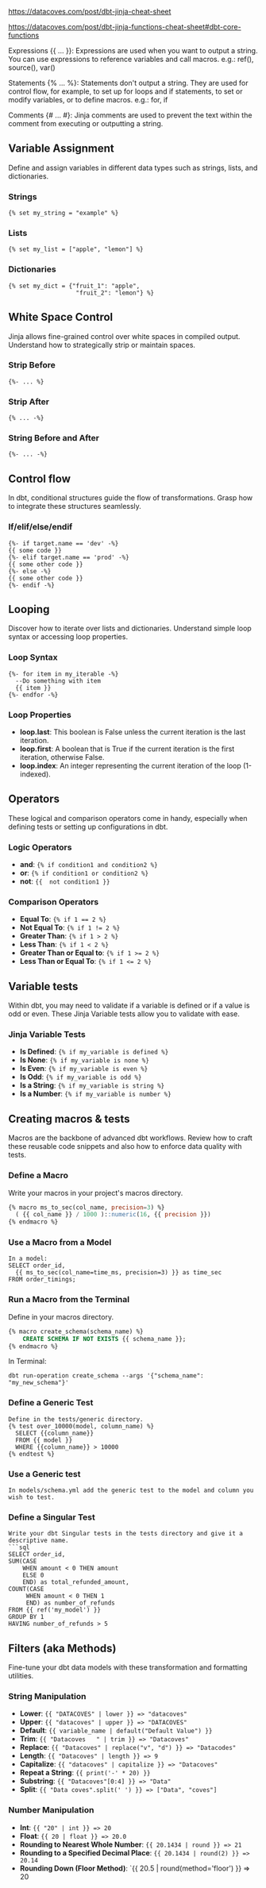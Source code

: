 https://datacoves.com/post/dbt-jinja-cheat-sheet

https://datacoves.com/post/dbt-jinja-functions-cheat-sheet#dbt-core-functions

Expressions {{ ... }}: Expressions are used when you want to output a string. You can use expressions to reference variables and call macros. e.g.: ref(), source(), var()

Statements {% ... %}: Statements don't output a string. They are used for control flow, for example, to set up for loops and if statements, to set or modify variables, or to define macros. e.g.: for, if

Comments {# ... #}: Jinja comments are used to prevent the text within the comment from executing or outputting a string.



## Variable Assignment

Define and assign variables in different data types such as strings, lists, and dictionaries.

### Strings
```
{% set my_string = "example" %}
```

### Lists
```
{% set my_list = ["apple", "lemon"] %}
```

### Dictionaries
```
{% set my_dict = {"fruit_1": "apple",
                   "fruit_2": "lemon"} %}
```

## White Space Control

Jinja allows fine-grained control over white spaces in compiled output. Understand how to strategically strip or maintain spaces.

### Strip Before
```
{%- ... %}
```

### Strip After
```
{% ... -%}
```

### String Before and After
```
{%- ... -%}
```

## Control flow

In dbt, conditional structures guide the flow of transformations. Grasp how to integrate these structures seamlessly.

### If/elif/else/endif
```
{%- if target.name == 'dev' -%}
{{ some code }}
{%- elif target.name == 'prod' -%}
{{ some other code }}
{%- else -%}
{{ some other code }}
{%- endif -%}
```

## Looping

Discover how to iterate over lists and dictionaries. Understand simple loop syntax or accessing loop properties.

### Loop Syntax
```
{%- for item in my_iterable -%}
  --Do something with item
  {{ item }}
{%- endfor -%}
```

### Loop Properties
- **loop.last**: This boolean is False unless the current iteration is the last iteration.
- **loop.first**: A boolean that is True if the current iteration is the first iteration, otherwise False.
- **loop.index**: An integer representing the current iteration of the loop (1-indexed).

## Operators

These logical and comparison operators come in handy, especially when defining tests or setting up configurations in dbt.

### Logic Operators
- **and**: `{% if condition1 and condition2 %}`
- **or**: `{% if condition1 or condition2 %}`
- **not**: `{{  not condition1 }}`

### Comparison Operators
- **Equal To**: `{% if 1 == 2 %}`
- **Not Equal To**: `{% if 1 != 2 %}`
- **Greater Than**: `{% if 1 > 2 %}`
- **Less Than**: `{% if 1 < 2 %}`
- **Greater Than or Equal to**: `{% if 1 >= 2 %}`
- **Less Than or Equal To**: `{% if 1 <= 2 %}`

## Variable tests

Within dbt, you may need to validate if a variable is defined or if a value is odd or even. These Jinja Variable tests allow you to validate with ease.

### Jinja Variable Tests
- **Is Defined**: `{% if my_variable is defined %}`
- **Is None**: `{% if my_variable is none %}`
- **Is Even**: `{% if my_variable is even %}`
- **Is Odd**: `{% if my_variable is odd %}`
- **Is a String**: `{% if my_variable is string %}`
- **Is a Number**: `{% if my_variable is number %}`

## Creating macros & tests

Macros are the backbone of advanced dbt workflows. Review how to craft these reusable code snippets and also how to enforce data quality with tests.

### Define a Macro
Write your macros in your project's macros directory.
```sql
{% macro ms_to_sec(col_name, precision=3) %}   
  ( {{ col_name }} / 1000 )::numeric(16, {{ precision }})   
{% endmacro %}
```

### Use a Macro from a Model
```
In a model:
SELECT order_id,       
  {{ ms_to_sec(col_name=time_ms, precision=3) }} as time_sec
FROM order_timings;
```

### Run a Macro from the Terminal
Define in your macros directory.
```sql
{% macro create_schema(schema_name) %}
    CREATE SCHEMA IF NOT EXISTS {{ schema_name }};
{% endmacro %}
```
In Terminal:
```
dbt run-operation create_schema --args '{"schema_name": "my_new_schema"}'
```

### Define a Generic Test
```
Define in the tests/generic directory.
{% test over_10000(model, column_name) %}
  SELECT {{column_name}} 
  FROM {{ model }}   
  WHERE {{column_name}} > 10000     
{% endtest %}
```

### Use a Generic test
```
In models/schema.yml add the generic test to the model and column you wish to test.
```

### Define a Singular Test
```
Write your dbt Singular tests in the tests directory and give it a descriptive name.
```sql
SELECT order_id, 
SUM(CASE
    WHEN amount < 0 THEN amount 
    ELSE 0 
    END) as total_refunded_amount,       
COUNT(CASE 
     WHEN amount < 0 THEN 1 
     END) as number_of_refunds  
FROM {{ ref('my_model') }}  
GROUP BY 1   
HAVING number_of_refunds > 5
```

## Filters (aka Methods)

Fine-tune your dbt data models with these transformation and formatting utilities.

### String Manipulation
- **Lower**: `{{ "DATACOVES" | lower }} => "datacoves"`
- **Upper**: `{{ "datacoves" | upper }} => "DATACOVES"`
- **Default**: `{{ variable_name | default("Default Value") }}`
- **Trim**: `{{ "Datacoves   " | trim }} => "Datacoves"`
- **Replace**: `{{ "Datacoves" | replace("v", "d") }} => "Datacodes"`
- **Length**: `{{ "Datacoves" | length }} => 9`
- **Capitalize**: `{{ "datacoves" | capitalize }} => "Datacoves"`
- **Repeat a String**: `{{ print('-' * 20) }}`
- **Substring**: `{{ "Datacoves"[0:4] }} => "Data"`
- **Split**: `{{ "Data coves".split(' ') }} => ["Data", "coves"]`

### Number Manipulation
- **Int**: `{{ "20" | int }} => 20`
- **Float**: `{{ 20 | float }} => 20.0`
- **Rounding to Nearest Whole Number**: `{{ 20.1434 | round }} => 21`
- **Rounding to a Specified Decimal Place**: `{{ 20.1434 | round(2) }} => 20.14`
- **Rounding Down (Floor Method)**: `{{ 20.5 | round(method='floor') }} => 20
